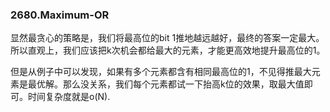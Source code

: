 ### 2680.Maximum-OR

显然最贪心的策略是，我们将最高位的bit 1推地越远越好，最终的答案一定最大。所以直观上，我们应该把k次机会都给最大的元素，才能更高效地提升最高位的1。

但是从例子中可以发现，如果有多个元素都含有相同最高位的1，不见得推最大元素是最优解。那么没关系，我们每个元素都试一下抬高k位的效果，取最大值即可。时间复杂度就是o(N).
